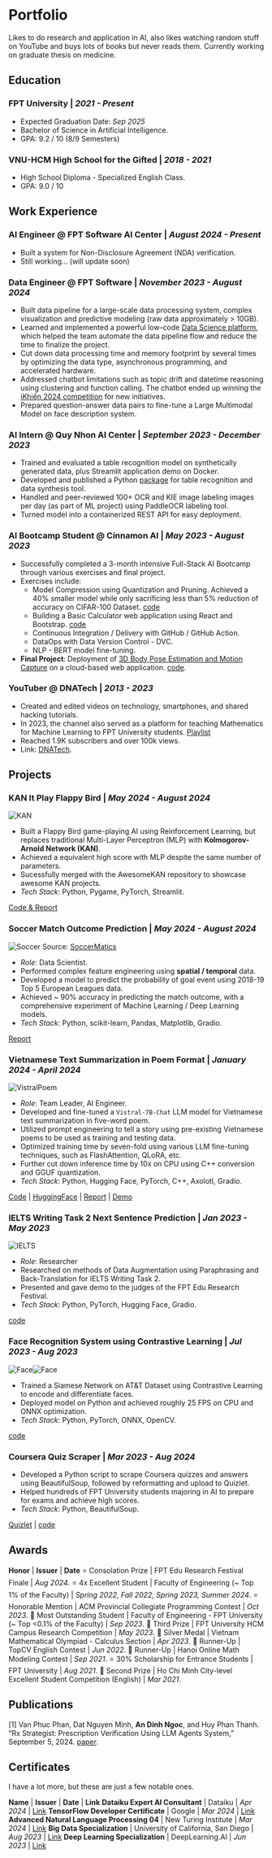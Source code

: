# Portfolio
Likes to do research and application in AI, also likes watching random stuff on YouTube and buys lots of books but never reads them. Currently working on graduate thesis on medicine.

## Education
### FPT University | _2021 - Present_ 
- Expected Graduation Date: _Sep 2025_
- Bachelor of Science in Artificial Intelligence.
- GPA: 9.2 / 10 (8/9 Semesters)

### VNU-HCM High School for the Gifted | _2018 - 2021_
- High School Diploma - Specialized English Class.
- GPA: 9.0 / 10

## Work Experience
### AI Engineer @ FPT Software AI Center | _August 2024 - Present_
- Built a system for Non-Disclosure Agreement (NDA) verification.
- Still working... (will update soon)

### Data Engineer @ FPT Software | _November 2023 - August 2024_
- Built data pipeline for a large-scale data processing system, complex visualization and predictive modeling (raw data approximately > 10GB).
- Learned and implemented a powerful low-code [Data Science platform](https://www.dataiku.com/), which helped the team automate the data pipeline flow and reduce the time to finalize the project.
- Cut down data processing time and memory footprint by several times by optimizing the data type, asynchronous programming, and accelerated hardware.
- Addressed chatbot limitations such as topic drift and datetime reasoning using clustering and function calling. The chatbot ended up winning the [iKhiến 2024 competition](https://chungta.vn/i-khien/synnex-fpt-gianh-giai-vang-ikhien-2024-ngay-san-pham-thi-dau-tien-1139019.html) for new initiatives.
- Prepared question-answer data pairs to fine-tune a Large Multimodal Model on face description system.

### AI Intern @ Quy Nhon AI Center | _September 2023 - December 2023_
- Trained and evaluated a table recognition model on synthetically generated data, plus Streamlit application demo on Docker.
- Developed and published a Python [package](https://pypi.org/project/table-transformer/) for table recognition and data synthesis tool.
- Handled and peer-reviewed 100+ OCR and KIE image labeling images per day (as part of ML project) using PaddleOCR labeling tool.
- Turned model into a containerized REST API for easy deployment.

### AI Bootcamp Student @ Cinnamon AI | _May 2023 - August 2023_
- Successfully completed a 3-month intensive Full-Stack AI Bootcamp through various exercises and final project.
- Exercises include:
    - Model Compression using Quantization and Pruning. Achieved a 40% smaller model while only sacrificing less than 5% reduction of accuracy on CIFAR-100 Dataset. [code](https://github.com/andythetechnerd03/Compressing-GoogleNet)
    - Building a Basic Calculator web application using React and Bootstrap. [code](https://github.com/andythetechnerd03/simple-calculator-app)
    - Continuous Integration / Delivery with GitHub / GitHub Action.
    - DataOps with Data Version Control - DVC.
    - NLP - BERT model fine-tuning.
- **Final Project**: Deployment of [3D Body Pose Estimation and Motion Capture](https://github.com/facebookresearch/frankmocap) on a cloud-based web application. [code](https://github.com/vhbaoduy/motion_capture).

### YouTuber @ DNATech | _2013 - 2023_
- Created and edited videos on technology, smartphones, and shared hacking tutorials.
- In 2023, the channel also served as a platform for teaching Mathematics for Machine Learning to FPT University students. [Playlist](https://youtube.com/playlist?list=PLvt7Q4KDA-3wpG5Q__9QrjykAFx_m_jGE&si=Qw8JivWoqAA48T48)
- Reached 1.9K subscribers and over 100k views.
- Link: [DNATech](https://www.youtube.com/@dnatech8524).


## Projects
### KAN It Play Flappy Bird | _May 2024 - August 2024_
![KAN](assets\projects\model.drawio.png)
- Built a Flappy Bird game-playing AI using Reinforcement Learning, but replaces traditional Multi-Layer Perceptron (MLP) with **Kolmogorov-Arnold Network (KAN)**.
- Achieved a equivalent high score with MLP despite the same number of parameters.
- Sucessfully merged with the AwesomeKAN repository to showcase awesome KAN projects.
- *Tech Stack*: Python, Pygame, PyTorch, Streamlit.

[Code & Report](https://github.com/andythetechnerd03/KAN-It-Play-Flappy-Bird)

### Soccer Match Outcome Prediction | _May 2024 - August 2024_
![Soccer](assets\projects\ManeChanceTrack.webp)
Source: [SoccerMatics](https://soccermatics.readthedocs.io/en/latest/lesson2/GeometryOfShooting.html)
- *Role*: Data Scientist.
- Performed complex feature engineering using **spatial / temporal** data.
- Developed a model to predict the probability of goal event using 2018-19 Top 5 European Leagues data.
- Achieved ~ 90% accuracy in predicting the match outcome, with a comprehensive experiment of Machine Learning / Deep Learning models.
- *Tech Stack*: Python, scikit-learn, Pandas, Matplotlib, Gradio.

[Report](assets/projects/Final-Report%20DSP391m%20Group%205.pdf)

### Vietnamese Text Summarization in Poem Format | _January 2024 - April 2024_
![VistralPoem](assets\projects\poem.png)
- *Role*: Team Leader, AI Engineer.
- Developed and fine-tuned a `Vistral-7B-Chat` LLM model for Vietnamese text summarization in five-word poem.
- Utilized prompt engineering to tell a story using pre-existing Vietnamese poems to be used as training and testing data.
- Optimized training time by seven-fold using various LLM fine-tuning techniques, such as FlashAttention, QLoRA, etc.
- Further cut down inference time by 10x on CPU using C++ conversion and GGUF quantization.
- *Tech Stack*: Python, Hugging Face, PyTorch, C++, Axolotl, Gradio.

[Code](https://github.com/andythetechnerd03/Vietnamese-Text-Summarization-Poem) | [HuggingFace](https://huggingface.co/andythetechnerd03/VistralPoem5) | [Report](https://docs.google.com/document/d/1rF63ua9QoVLhvKQZmrTLT9VwsssyTrZ_/edit?usp=sharing&ouid=101433844092514499329&rtpof=true&sd=true) | [Demo](assets\projects\vistralpoem.mp4)

### IELTS Writing Task 2 Next Sentence Prediction | _Jan 2023 - May 2023_
![IELTS](assets\projects\ielts.png)
- *Role*: Researcher
- Researched on methods of Data Augmentation using Paraphrasing and Back-Translation for IELTS Writing Task 2.
- Presented and gave demo to the judges of the FPT Edu Research Festival.
- *Tech Stack*: Python, PyTorch, Hugging Face, Gradio.

[code](https://github.com/andythetechnerd03/ielts_writing_gen)

### Face Recognition System using Contrastive Learning | _Jul 2023 - Aug 2023_
![Face](<assets\projects\face.png>)![Face](<assets\projects\face2.png>)
- Trained a Siamese Network on AT&T Dataset using Contrastive Learning to encode and differentiate faces.
- Deployed model on Python and achieved roughly 25 FPS on CPU and ONNX optimization.
- *Tech Stack*: Python, PyTorch, ONNX, OpenCV.

[code](https://github.com/andythetechnerd03/Face-Recognition-with-MediaPipe-and-Siamese)

### Coursera Quiz Scraper | _Mar 2023 - Aug 2024_
- Developed a Python script to scrape Coursera quizzes and answers using BeautifulSoup, followed by reformatting and upload to Quizlet.
- Helped hundreds of FPT University students majoring in AI to prepare for exams and achieve high scores.
- *Tech Stack*: Python, BeautifulSoup.

[Quizlet](https://quizlet.com/user/dinhngocan102003/sets) | [code](https://github.com/andythetechnerd03/Coursera_to_Quizlet)

## Awards

**Honor** | **Issuer** | **Date**
⭐ Consolation Prize | FPT Edu Research Festival Finale | _Aug 2024_.
⭐ 4x Excellent Student | Faculty of Engineering (~ Top 1% of the Faculty) | _Spring 2022, Fall 2022, Spring 2023, Summer 2024_.
⭐ Honorable Mention | ACM Provincial Collegiate Programming Contest | _Oct 2023_.
🥇 Most Outstanding Student | Faculty of Engineering - FPT University (~ Top <0.1% of the Faculty) | _Sep 2023_.
🥉 Third Prize | FPT University HCM Campus Research Competition | _May 2023_.
🥈 Silver Medal | Vietnam Mathematical Olympiad - Calculus Section | _Apr 2023_.
🥈 Runner-Up | TopCV English Contest | _Jun 2022_.
🥈 Runner-Up | Hanoi Online Math Modeling Contest | _Sep 2021_.
⭐ 30% Scholarship for Entrance Students | FPT University | _Aug 2021_.
🥈 Second Prize | Ho Chi Minh City-level Excellent Student Competition (English) | _Mar 2021_.

## Publications
	
[1] Van Phuc Phan, Dat Nguyen Minh, **An Dinh Ngoc**, and Huy Phan Thanh. “Rx Strategist: Prescription Verification Using LLM Agents System,” September 5, 2024. [paper](https://arxiv.org/abs/2409.03440v1).



## Certificates

I have a lot more, but these are just a few notable ones.

**Name** | **Issuer** | **Date** | **Link**
**Dataiku Expert AI Consultant** | Dataiku | _Apr 2024_ | [Link](https://verify.skilljar.com/c/xrs49wj9sm7d)
**TensorFlow Developer Certificate** | Google | _Mar 2024_ | [Link](https://www.credential.net/9b445af0-b4d2-4dae-b2e8-0e9d07467d8c#gs.65l5z3)
**Advanced Natural Language Processing 04** | New Turing Institute | _Mar 2024_ | [Link](assets/certificates/vietai_nlp.jpg)
**Big Data Specialization** | University of California, San Diego | _Aug 2023_ | [Link](https://www.coursera.org/account/accomplishments/specialization/certificate/AY7NHEZ3KFFA)
**Deep Learning Specialization** | DeepLearning.AI | _Jun 2023_ | [Link](https://www.coursera.org/account/accomplishments/specialization/certificate/62V4UCBGSLAJ)


